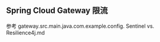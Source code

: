 

## Spring Cloud Gateway 限流

参考 gateway.src.main.java.com.example.config. Sentinel vs. Resilience4j.md
